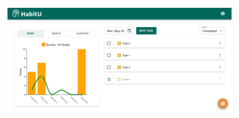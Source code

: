 <p align="center">
    <a href="#">
        <img src="https://raw.githubusercontent.com/habituapp/.github/main/.github/assets/habitu-app-screenshot.png" alt="App Screenshot">
    </a>
</p>
